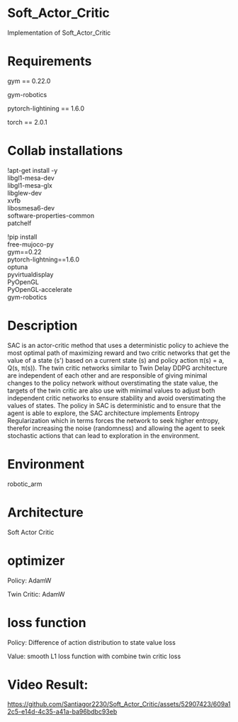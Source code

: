 # Soft_Actor_Critic
Implementation of Soft_Actor_Critic


# Requirements
gym == 0.22.0

gym-robotics

pytorch-lightining == 1.6.0

torch == 2.0.1

# Collab installations
!apt-get install -y \
    libgl1-mesa-dev \
    libgl1-mesa-glx \
    libglew-dev \
    xvfb \
    libosmesa6-dev \
    software-properties-common \
    patchelf
    

!pip install \
    free-mujoco-py \
    gym==0.22 \
    pytorch-lightning==1.6.0 \
    optuna \
    pyvirtualdisplay \
    PyOpenGL \
    PyOpenGL-accelerate\
    gym-robotics


# Description
SAC is an actor-critic method that uses a deterministic policy to achieve the most optimal path of maximizing reward and two critic networks that get the value of a state (s') based on a current state (s) and policy action π(s) = a, Q(s, π(s)). The twin critic networks similar to Twin Delay DDPG architecture are independent of each other and are responsible of giving minimal changes to the policy network without overstimating the state value, the targets of the twin critic are also use with minimal values to adjust both independent critic networks to ensure stability and avoid overstimating the values of states. The policy in SAC is deterministic and to ensure that the agent is able to explore, the SAC architecture implements Entropy Regularization which in terms forces the network to seek higher entropy, therefor increasing the noise (randomness) and allowing the agent to seek stochastic actions that can lead to exploration in the environment.

# Environment
robotic_arm

# Architecture
Soft Actor Critic

# optimizer
Policy: AdamW

Twin Critic: AdamW

# loss function
Policy: Difference of action distribution to state value loss

Value: smooth L1 loss function with combine twin critic loss

# Video Result:


https://github.com/Santiagor2230/Soft_Actor_Critic/assets/52907423/609a12c5-e14d-4c35-a41a-ba96bdbc93eb

